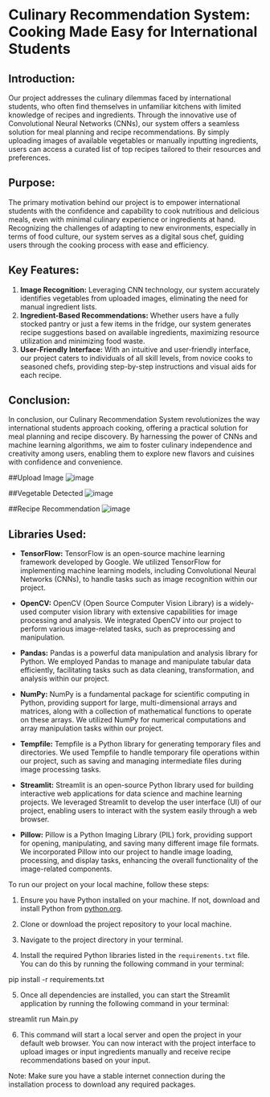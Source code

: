 # Culinary Recommendation System: Cooking Made Easy for International Students

## Introduction:
Our project addresses the culinary dilemmas faced by international students, who often find themselves in unfamiliar kitchens with limited knowledge of recipes and ingredients. Through the innovative use of Convolutional Neural Networks (CNNs), our system offers a seamless solution for meal planning and recipe recommendations. By simply uploading images of available vegetables or manually inputting ingredients, users can access a curated list of top recipes tailored to their resources and preferences.

## Purpose:
The primary motivation behind our project is to empower international students with the confidence and capability to cook nutritious and delicious meals, even with minimal culinary experience or ingredients at hand. Recognizing the challenges of adapting to new environments, especially in terms of food culture, our system serves as a digital sous chef, guiding users through the cooking process with ease and efficiency.

## Key Features:
1. **Image Recognition:** Leveraging CNN technology, our system accurately identifies vegetables from uploaded images, eliminating the need for manual ingredient lists.
2. **Ingredient-Based Recommendations:** Whether users have a fully stocked pantry or just a few items in the fridge, our system generates recipe suggestions based on available ingredients, maximizing resource utilization and minimizing food waste.
3. **User-Friendly Interface:** With an intuitive and user-friendly interface, our project caters to individuals of all skill levels, from novice cooks to seasoned chefs, providing step-by-step instructions and visual aids for each recipe.

## Conclusion:
In conclusion, our Culinary Recommendation System revolutionizes the way international students approach cooking, offering a practical solution for meal planning and recipe discovery. By harnessing the power of CNNs and machine learning algorithms, we aim to foster culinary independence and creativity among users, enabling them to explore new flavors and cuisines with confidence and convenience.

##Upload Image
![image](https://github.com/Bhimsendabby/recipeRecommendationUsingCNN/assets/35491121/3f044cd3-fe5c-4d0b-a948-0699877e7b4c)

##Vegetable Detected
![image](https://github.com/Bhimsendabby/recipeRecommendationUsingCNN/assets/35491121/59e30395-6e4a-47f4-a7cf-1272fa08f749)

##Recipe Recommendation
![image](https://github.com/Bhimsendabby/recipeRecommendationUsingCNN/assets/35491121/07a861f7-6425-4049-8d6e-a14da7f3ec66)



## Libraries Used:

- **TensorFlow:** TensorFlow is an open-source machine learning framework developed by Google. We utilized TensorFlow for implementing machine learning models, including Convolutional Neural Networks (CNNs), to handle tasks such as image recognition within our project.

- **OpenCV:** OpenCV (Open Source Computer Vision Library) is a widely-used computer vision library with extensive capabilities for image processing and analysis. We integrated OpenCV into our project to perform various image-related tasks, such as preprocessing and manipulation.

- **Pandas:** Pandas is a powerful data manipulation and analysis library for Python. We employed Pandas to manage and manipulate tabular data efficiently, facilitating tasks such as data cleaning, transformation, and analysis within our project.

- **NumPy:** NumPy is a fundamental package for scientific computing in Python, providing support for large, multi-dimensional arrays and matrices, along with a collection of mathematical functions to operate on these arrays. We utilized NumPy for numerical computations and array manipulation tasks within our project.

- **Tempfile:** Tempfile is a Python library for generating temporary files and directories. We used Tempfile to handle temporary file operations within our project, such as saving and managing intermediate files during image processing tasks.

- **Streamlit:** Streamlit is an open-source Python library used for building interactive web applications for data science and machine learning projects. We leveraged Streamlit to develop the user interface (UI) of our project, enabling users to interact with the system easily through a web browser.

- **Pillow:** Pillow is a Python Imaging Library (PIL) fork, providing support for opening, manipulating, and saving many different image file formats. We incorporated Pillow into our project to handle image loading, processing, and display tasks, enhancing the overall functionality of the image-related components.

To run our project on your local machine, follow these steps:

1. Ensure you have Python installed on your machine. If not, download and install Python from [python.org](https://www.python.org/).

2. Clone or download the project repository to your local machine.

3. Navigate to the project directory in your terminal.

4. Install the required Python libraries listed in the `requirements.txt` file. You can do this by running the following command in your terminal:

pip install -r requirements.txt

5. Once all dependencies are installed, you can start the Streamlit application by running the following command in your terminal:

streamlit run Main.py


6. This command will start a local server and open the project in your default web browser. You can now interact with the project interface to upload images or input ingredients manually and receive recipe recommendations based on your input.

Note: Make sure you have a stable internet connection during the installation process to download any required packages.




